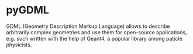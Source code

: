 # pyGDML
GDML (Geometry Description Markup Language) allows to describe arbitrarily complex geometries and use them for open-source applications, e.g.  such written with the help of Geant4, a popular library among paticle physicists. 
